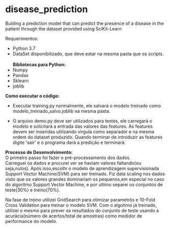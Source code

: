 
# disease_prediction
Bulding a prediction model that can predict the presence of a disease in the patient through the dataset provided using SciKit-Learn

Requerimentos:
- Python 3.7 <br />
- DataSet disponibilizado, que deve estar na mesma pasta que os scripts.<br/><br/>
**Bibliotecas para Python:**
- Numpy
- Pandas
- Sklearn
-  joblib
  
**Como executar o código:**
-   Executar training.py normalmente, ele salvará o modelo treinado como modelo_treinado_salvo.joblib na mesma pasta.

-   O arquivo demo.py deve ser utilizados para testes, ele carregará o modelo e solicitará a entrada das valores das features. As features     devem ser inseridas utilizando virgula como separador e na mesma ordem do dataset produzido. Quando terminar de introduzir as features digite 'sair' e o programa dará a predição e terminará.

**Processo de Desenvolvimento:** <br/>
 O primeiro passo foi fazer o pré-processamento dos dados.</br> Carreguei os dados e procurei ver se haviam valores faltando(ou seja,nulos). Após isso,escolhi o modelo de aprendizagem supervisionada Support Vector Machine(SVM) para ser treinado.
Fiz data scaling nos dados visto que os valores grandes dominariam os pequenos,em especial no caso do algoritmo Support Vector Machine, e por ultimo separei os conjuntos de teste(30%) e treino(70%).<br/>

Na fase de treino utilizei GridSearch para otimizar parametrôs e 10-Fold Cross Validation para treinar o modelo SVM. Com o algotimo já treinado, utilizei o mesmo para prever os resultados do conjunto de teste usando a acurácia(número de acertos/total de amostras) como medidor de performance do modelo.
